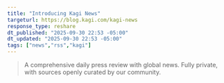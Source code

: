 ```yaml
---
title: "Introducing Kagi News"
targeturl: https://blog.kagi.com/kagi-news
response_type: reshare
dt_published: "2025-09-30 22:53 -05:00"
dt_updated: "2025-09-30 22:53 -05:00"
tags: ["news","rss","kagi"]
---
```


> A comprehensive daily press review with global news. Fully private, with sources openly curated by our community.